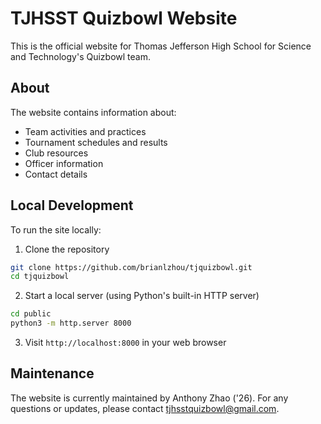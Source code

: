 # TJHSST Quizbowl Website

This is the official website for Thomas Jefferson High School for Science and Technology's Quizbowl team.

## About

The website contains information about:
- Team activities and practices
- Tournament schedules and results
- Club resources
- Officer information
- Contact details

## Local Development

To run the site locally:

1. Clone the repository
```bash
git clone https://github.com/brianlzhou/tjquizbowl.git
cd tjquizbowl
```

2. Start a local server (using Python's built-in HTTP server)
```bash
cd public
python3 -m http.server 8000
```

3. Visit `http://localhost:8000` in your web browser

## Maintenance

The website is currently maintained by Anthony Zhao ('26). For any questions or updates, please contact tjhsstquizbowl@gmail.com. 